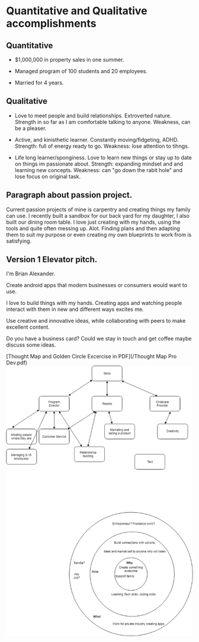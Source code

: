 # Quantitative and Qualitative accomplishments

## Quantitative

* $1,000,000 in property sales in one summer.

* Managed program of 100 students and 20 employees. 

* Married for 4 years. 

## Qualitative

* Love to meet people and build relationships. Extroverted nature. Strength in so far as I am comfortable talking to anyone. 
Weakness, can be a pleaser.

* Active, and kinisthetic learner. Constantly moving/fidgeting, ADHD. Strength: full of energy ready to go. Weakness: lose attention to tihngs.

* Life long learner/sponginess. Love to learn new things or stay up to date on things im passionate about. Strength: expanding mindset and 
and learning new concepts. Weakness: can "go down the rabit hole" and lose focus on original task. 


## Paragraph about passion project. 
  Current passion projects of mine is carpentry and creating things my family can use. I recently built a sandbox for our back yard for my daughter, I also built our dining room table. I love just creating with my hands, using the tools and quite often messing up. Alot. Finding plans and then adapting them to suit my purpose or even creating my own blueprints to work from is satisfying. 


## Version 1 Elevator pitch.
  I'm Brian Alexander.
  
  Create android apps that modern businesses or consumers would want to use. 
  
  I love to build things with my hands. Creating apps and watching people interact with them in new and different ways excites me. 
  
  Use creative and innovative ideas, while collaborating with peers to make excellent content. 
  
  Do you have a business card? Could we stay in touch and get coffee maybe discuss some ideas.

[Thought Map and Golden Circle Excercise in PDF](/Thought Map Pro Dev.pdf)
![Thought map and golden circles](https://github.com/balexander16/Pro-Dev-Repo/blob/master/Thought%20Map%20Pro%20Dev.png)
